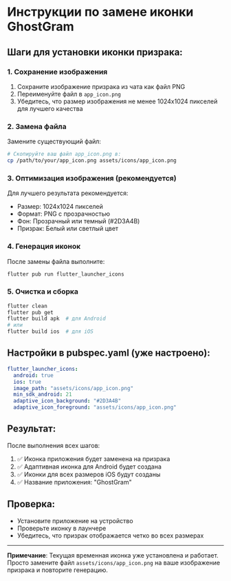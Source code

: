 # Инструкции по замене иконки GhostGram

## Шаги для установки иконки призрака:

### 1. Сохранение изображения
1. Сохраните изображение призрака из чата как файл PNG
2. Переименуйте файл в `app_icon.png`
3. Убедитесь, что размер изображения не менее 1024x1024 пикселей для лучшего качества

### 2. Замена файла
Замените существующий файл:
```bash
# Скопируйте ваш файл app_icon.png в:
cp /path/to/your/app_icon.png assets/icons/app_icon.png
```

### 3. Оптимизация изображения (рекомендуется)
Для лучшего результата рекомендуется:
- Размер: 1024x1024 пикселей
- Формат: PNG с прозрачностью
- Фон: Прозрачный или темный (#2D3A4B)
- Призрак: Белый или светлый цвет

### 4. Генерация иконок
После замены файла выполните:
```bash
flutter pub run flutter_launcher_icons
```

### 5. Очистка и сборка
```bash
flutter clean
flutter pub get
flutter build apk  # для Android
# или
flutter build ios  # для iOS
```

## Настройки в pubspec.yaml (уже настроено):
```yaml
flutter_launcher_icons:
  android: true
  ios: true
  image_path: "assets/icons/app_icon.png"
  min_sdk_android: 21
  adaptive_icon_background: "#2D3A4B"
  adaptive_icon_foreground: "assets/icons/app_icon.png"
```

## Результат:
После выполнения всех шагов:
1. ✅ Иконка приложения будет заменена на призрака
2. ✅ Адаптивная иконка для Android будет создана
3. ✅ Иконки для всех размеров iOS будут созданы
4. ✅ Название приложения: "GhostGram"

## Проверка:
- Установите приложение на устройство
- Проверьте иконку в лаунчере
- Убедитесь, что призрак отображается четко во всех размерах

---

**Примечание**: Текущая временная иконка уже установлена и работает. Просто замените файл `assets/icons/app_icon.png` на ваше изображение призрака и повторите генерацию. 